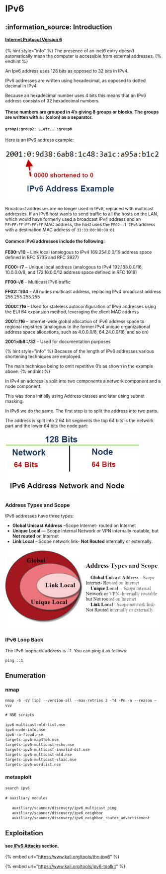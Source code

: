 # IPv6

## :information\_source: Introduction

#### [Internet Protocol Version 6](https://datatracker.ietf.org/doc/html/rfc8200)

{% hint style="info" %}
The presence of an inet6 entry doesn’t automatically mean the computer is accessible from external addresses.
{% endhint %}

An Ipv6 address uses 128 bits as opposed to 32 bits in IPv4.

IPv6 addresses are written using hexadecimal, as opposed to dotted decimal in IPv4

Because an hexadecimal number uses 4 bits this means that an IPv6 address consists of 32 hexadecimal numbers.

#### These numbers are grouped in 4’s giving 8 groups or blocks. The groups are written with a : (colon) as a separator.

#### `group1:group2: ……etc…. :group8`

Here is an IPv6 address example:

![](<../../.gitbook/assets/image (283) (1) (1) (1) (1).png>)

Broadcast addresses are no longer used in IPv6, replaced with multicast addresses. If an IPv6 host wants to send traffic to all the hosts on the LAN, which would have formerly used a broadcast IPv4 address and an `FF:FF:FF:FF:FF:FF` MAC address, the host uses the `FF02::1 IPv6` address with a destination MAC address of `33:33:00:00:00:01`

#### Common IPv6 addresses include the following:&#x20;

**FE80::/10** – Link local (analogous to IPv4 169.254.0.0/16 address space defined in RFC 5735 and RFC 3927)&#x20;

**FC00::/7** – Unique local address (analogous to IPv4 192.168.0.0/16, 10.0.0.0/8, and 172.16.0.0/12 address space defined in RFC 1918)&#x20;

**FF00::/8** – Multicast IPv6 traffic

**FF02::1/64** – All nodes multicast address, replacing IPv4 broadcast address 255.255.255.255

**2000::/16** – Used for stateless autoconfiguration of IPv6 addresses using the EUI 64 expansion method, leveraging the client MAC address&#x20;

**2001::/16** – Internet-wide global allocation of IPv6 address space to regional registries (analogous to the former IPv4 unique organizational address space allocations, such as 4.0.0.0/8, 64.24.0.0/16, and so on)&#x20;

**2001:db8::/32** – Used for documentation purposes

{% hint style="info" %}
Because of the length of IPv6 addresses various shortening techniques are employed.

The main technique being to omit repetitive 0’s as shown in the example above.
{% endhint %}

In IPv4 an address is split into two components a network component and a node component.

This was done initially using Address classes and later using subnet masking.

In IPv6 we do the same. The first step is to split the address into two parts.

The address is split into 2 64 bit segments the top 64 bits is the network part and the lower 64 bits the node part:

![](<../../.gitbook/assets/image (277) (1) (1) (1) (1) (1).png>)

### Address Types and Scope

IPv6 addresses have three types:

* **Global Unicast Address** –Scope Internet- routed on Internet
* **Unique Local** — Scope Internal Network or VPN internally routable, but **Not routed** on Internet
* **Link Local** – Scope network link- **Not Routed** internally or externally.

![](<../../.gitbook/assets/image (276) (1) (1) (1) (1) (1) (1) (1).png>)

### IPv6 Loop Back

The IPv6 loopback address is ::1. You can ping it as follows:

```
ping ::1
```



## Enumeration

### nmap

```
nmap -6 -sV [ip] --version-all --max-retries 3 -T4 -Pn -n --reason –vvv 
```

```
# NSE scripts

ipv6-multicast-mld-list.nse
ipv6-node-info.nse
ipv6-ra-flood.nse
targets-ipv6-map4to6.nse
targets-ipv6-multicast-echo.nse
targets-ipv6-multicast-invalid-dst.nse
targets-ipv6-multicast-mld.nse
targets-ipv6-multicast-slaac.nse
targets-ipv6-wordlist.nse

```

### metasploit

```
search ipv6

# auxiliary modules

   auxiliary/scanner/discovery/ipv6_multicast_ping
   auxiliary/scanner/discovery/ipv6_neighbor
   auxiliary/scanner/discovery/ipv6_neighbor_router_advertisement

```

## Exploitation

#### see[ IPv6 Attacks](../../layer-2-and-3-attacks/ipv6-attacks/) section.

{% embed url="https://www.kali.org/tools/thc-ipv6" %}

{% embed url="https://www.kali.org/tools/ipv6-toolkit" %}
